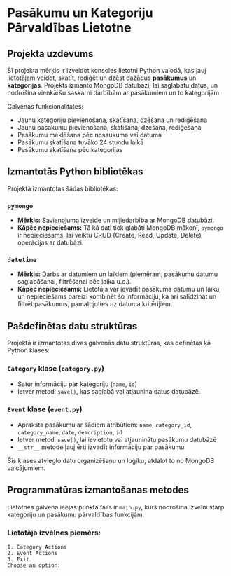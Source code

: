 # Pasākumu un Kategoriju Pārvaldības Lietotne

## Projekta uzdevums

Šī projekta mērķis ir izveidot konsoles lietotni Python valodā, kas ļauj lietotājam veidot, skatīt, rediģēt un dzēst dažādus **pasākumus** un **kategorijas**. Projekts izmanto MongoDB datubāzi, lai saglabātu datus, un nodrošina vienkāršu saskarni darbībām ar pasākumiem un to kategorijām.

Galvenās funkcionalitātes:
- Jaunu kategoriju pievienošana, skatīšana, dzēšana un rediģēšana
- Jaunu pasākumu pievienošana, skatīšana, dzēšana, rediģēšana
- Pasākumu meklēšana pēc nosaukuma vai datuma
- Pasākumu skatīšana tuvāko 24 stundu laikā
- Pasākumu skatīšana pēc kategorijas

## Izmantotās Python bibliotēkas

Projektā izmantotas šādas bibliotēkas:

### `pymongo`
- **Mērķis:** Savienojuma izveide un mijiedarbība ar MongoDB datubāzi.
- **Kāpēc nepieciešams:** Tā kā dati tiek glabāti MongoDB mākonī, `pymongo` ir nepieciešams, lai veiktu CRUD (Create, Read, Update, Delete) operācijas ar datubāzi.

### `datetime`
- **Mērķis:** Darbs ar datumiem un laikiem (piemēram, pasākumu datumu saglabāšanai, filtrēšanai pēc laika u.c.).
- **Kāpēc nepieciešams:** Lietotājs var ievadīt pasākuma datumu un laiku, un nepieciešams pareizi kombinēt šo informāciju, kā arī salīdzināt un filtrēt pasākumus, pamatojoties uz datuma kritērijiem.

## Pašdefinētas datu struktūras

Projektā ir izmantotas divas galvenās datu struktūras, kas definētas kā Python klases:

### `Category` klase (`category.py`)
- Satur informāciju par kategoriju (`name`, `id`)
- Ietver metodi `save()`, kas saglabā vai atjaunina datus datubāzē.

### `Event` klase (`event.py`)
- Apraksta pasākumu ar šādiem atribūtiem: `name`, `category_id`, `category_name`, `date`, `description`, `id`
- Ietver metodi `save()`, lai ievietotu vai atjauninātu pasākumu datubāzē
- `__str__` metode ļauj ērti izvadīt informāciju par pasākumu

Šīs klases atvieglo datu organizēšanu un loģiku, atdalot to no MongoDB vaicājumiem.

## Programmatūras izmantošanas metodes

Lietotnes galvenā ieejas punkta fails ir `main.py`, kurš nodrošina izvēlni starp kategoriju un pasākumu pārvaldības funkcijām.

### Lietotāja izvēlnes piemērs:

```text
1. Category Actions
2. Event Actions
3. Exit
Choose an option:
